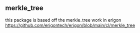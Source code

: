 ## merkle_tree

this package is based off the merkle_tree work in erigon https://github.com/erigontech/erigon/blob/main/cl/merkle_tree
